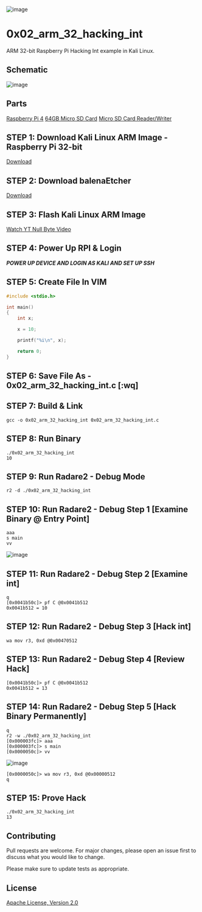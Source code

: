 ![image](https://github.com/mytechnotalent/0x02_arm_32_hacking_int/blob/main/RPI32AAHI.png?raw=true)

# 0x02_arm_32_hacking_int
ARM 32-bit Raspberry Pi Hacking Int example in Kali Linux.

## Schematic
![image](https://github.com/mytechnotalent/0x02_arm_32_hacking_int/blob/main/schematic.png?raw=true)

## Parts
[Raspberry Pi 4](https://www.adafruit.com/product/4292)
[64GB Micro SD Card](https://www.amazon.com/SDSDQUA-064G-A11-Professional-MicroSDXC-formatted-recording/dp/106171327X)
[Micro SD Card Reader/Writer](https://www.amazon.com/uni-Adapter-Supports-Compatible-MacBook/dp/B081VHSB2V)

## STEP 1: Download Kali Linux ARM Image - Raspberry Pi 32-bit
[Download](https://images.kali.org/arm-images/kali-linux-2020.3a-rpi3-nexmon.img.xz)

## STEP 2: Download balenaEtcher
[Download](https://www.balena.io/etcher)

## STEP 3: Flash Kali Linux ARM Image
[Watch YT Null Byte Video](https://www.youtube.com/watch?v=Jquf9BDm4iU&t=493s)

## STEP 4: Power Up RPI & Login
***POWER UP DEVICE AND LOGIN AS KALI AND SET UP SSH***

## STEP 5: Create File In VIM
```c
#include <stdio.h>

int main()
{
    int x;

    x = 10;

    printf("%i\n", x);

    return 0;
}
```

## STEP 6: Save File As - 0x02_arm_32_hacking_int.c [:wq]

## STEP 7: Build & Link
```
gcc -o 0x02_arm_32_hacking_int 0x02_arm_32_hacking_int.c
```

## STEP 8: Run Binary
```
./0x02_arm_32_hacking_int
10
```

## STEP 9: Run Radare2 - Debug Mode
```
r2 -d ./0x02_arm_32_hacking_int
```

## STEP 10: Run Radare2 - Debug Step 1 [Examine Binary @ Entry Point]
```
aaa
s main
vv
```
![image](https://github.com/mytechnotalent/0x02_arm_32_hacking_int/blob/main/1.png?raw=true)

## STEP 11: Run Radare2 - Debug Step 2 [Examine int]
```
q
[0x0041b50c]> pf C @0x0041b512
0x0041b512 = 10
```

## STEP 12: Run Radare2 - Debug Step 3 [Hack int]
```
wa mov r3, 0xd @0x00470512
```

## STEP 13: Run Radare2 - Debug Step 4 [Review Hack]
```
[0x0041b50c]> pf C @0x0041b512
0x0041b512 = 13
```

## STEP 14: Run Radare2 - Debug Step 5 [Hack Binary Permanently]
```
q
r2 -w ./0x02_arm_32_hacking_int
[0x000003fc]> aaa
[0x000003fc]> s main
[0x0000050c]> vv
```
![image](https://github.com/mytechnotalent/0x02_arm_32_hacking_int/blob/main/2.png?raw=true)
```
[0x0000050c]> wa mov r3, 0xd @0x00000512
q
```

## STEP 15: Prove Hack
```
./0x02_arm_32_hacking_int
13
```

## Contributing
Pull requests are welcome. For major changes, please open an issue first to discuss what you would like to change.

Please make sure to update tests as appropriate.

## License
[Apache License, Version 2.0](https://www.apache.org/licenses/LICENSE-2.0)
